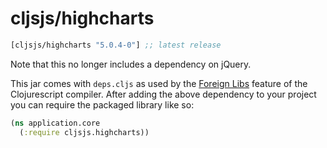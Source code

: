 # cljsjs/highcharts

[](dependency)
```clojure
[cljsjs/highcharts "5.0.4-0"] ;; latest release
```
[](/dependency)

Note that this no longer includes a dependency on jQuery.

This jar comes with `deps.cljs` as used by the [Foreign Libs][flibs] feature
of the Clojurescript compiler. After adding the above dependency to your project
you can require the packaged library like so:

```clojure
(ns application.core
  (:require cljsjs.highcharts))
```

[flibs]: https://github.com/clojure/clojurescript/wiki/Packaging-Foreign-Dependencies

